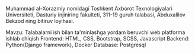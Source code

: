 Muhammad al-Xorazmiy nomidagi Toshkent Axborot Texnologiyalari Universiteti, Dasturiy injiniring fakulteti,
311-19 guruh talabasi, Abduxalilov Bekzod ning bitiruv loyihasi.

Mavzu: Talabalarni ish bilan ta'minlashga yordam beruvchi web platforma ishlab chiqish
Frontend: HTML, CSS, Bootstrap, SCSS, Javascript
Backend: Python(Django framework), Docker
Database: Postgresql